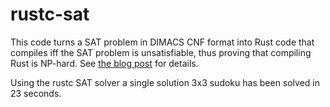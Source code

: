 # rustc-sat

This code turns a SAT problem in DIMACS CNF format into Rust code that compiles
iff the SAT problem is unsatisfiable, thus proving that compiling Rust is
NP-hard. See [the blog post](https://niedzejkob.p4.team/rust-np/) for details.

Using the rustc SAT solver a single solution 3x3 sudoku has been solved in 23 seconds.

